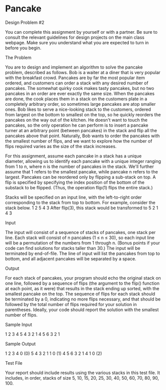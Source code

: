 Pancake
=======

Design Problem #2

You can complete this assignment by yourself or with a partner. Be sure to consult the relevant guidelines for design projects on the main class webpage. Make sure you understand what you are expected to turn in before you begin.

The Problem

You are to design and implement an algorithm to solve the pancake problem, described as follows. Bob is a waiter at a diner that is very popular with the breakfast crowd. Pancakes are by far the most popular item ordered, and customers can order a stack with any desired number of pancakes. The somewhat quirky cook makes tasty pancakes, but no two pancakes in an order are ever exactly the same size. When the pancakes are done, the cook places them in a stack on the customers plate in a completely arbitrary order, so sometimes large pancakes are atop smaller ones. Bob likes to serve a nice-looking stack to the customers, ordered from largest on the bottom to smallest on the top, so he quickly reorders the pancakes on the way out of the kitchen. He doesn't want to touch the pancakes, so the only operation he can perform is to insert a pancake turner at an arbitrary point (between pancakes) in the stack and flip all the pancakes above that point. Naturally, Bob wants to order the pancakes with the smallest number of flips, and we want to explore how the number of flips required varies as the size of the stack increases.

For this assignment, assume each pancake in a stack has a unique diameter, allowing us to identify each pancake with a unique integer ranging from 1 to n, where n is the number of pancakes in the stack. We'll further assume that 1 refers to the smallest pancake, while pancake n refers to the largest. Pancakes can be reordered only by flipping a sub-stack on top. A flip is specified by specifying the index position of the bottom of the substack to be flipped. (Thus, the operation flip(1) flips the entire stack.)

Stacks will be specified on an input line, with the left-to-right order corresponding to the stack from top to bottom. For example, consider the stack below.
1 2 5 4 3
After flip(3), this stack would be transformed to
5 2 1 4 3

Input

The input will consist of a sequence of stacks of pancakes, one stack per line. Each stack will consist of n pancakes (1 ≤ n ≤ 30), so each input line will be a permutation of the numbers from 1 through n. (Bonus points if your code can find solutions for stacks taller than 30.) The input will be terminated by end-of-file. The line of input will list the pancakes from top to bottom, and all adjacent pancakes will be separated by a space.

Output

For each stack of pancakes, your program should echo the original stack on one line, followed by a sequence of flips (the argument to the flip() function at each point, as it were) that results in the stack ending up sorted, with the smallest pancake on the top. The sequence of flips for each stack should be terminated by a 0, indicating no more flips necessary, and that should be followed by the total number of flips required for your solution in parentheses. Ideally, your code should report the solution with the smallest number of flips.

Sample Input

1 2 3 4
5 4 3 2 1
4 5 6 3 2 1
<EOF>

Sample Output

1 2 3 4
0 (0)
5 4 3 2 1
1 0 (1)
4 5 6 3 2 1
4 1 0 (2)

Test File

Your report should include results using the various stacks in this test file. It includes, in order, stacks of size 5, 10, 15, 20, 25, 30, 40, 50, 60, 70, 80, 90, 100.
